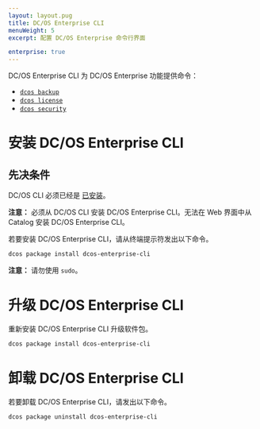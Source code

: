 ```yaml
---
layout: layout.pug
title: DC/OS Enterprise CLI
menuWeight: 5
excerpt: 配置 DC/OS Enterprise 命令行界面

enterprise: true
---
```


DC/OS Enterprise CLI 为 DC/OS Enterprise 功能提供命令：

- [`dcos backup`](/cn/1.11/cli/command-reference/dcos-backup)
- [`dcos license`](/cn/1.11/cli/command-reference/dcos-license)
- [`dcos security`](/cn/1.11/cli/command-reference/dcos-security)

# <a name="ent-cli-install"></a>安装 DC/OS Enterprise CLI

## 先决条件

DC/OS CLI 必须已经是 [已安装](/cn/1.11/cli/install/)。

**注意：** 必须从 DC/OS CLI 安装 DC/OS Enterprise CLI。无法在 Web 界面中从 Catalog 安装 DC/OS Enterprise CLI。

若要安装 DC/OS Enterprise CLI，请从终端提示符发出以下命令。

```bash
dcos package install dcos-enterprise-cli
```

**注意：** 请勿使用 `sudo`。


# <a name="ent-cli-upgrade"></a>升级 DC/OS Enterprise CLI

重新安装 DC/OS Enterprise CLI 升级软件包。

```bash
dcos package install dcos-enterprise-cli
```


# <a name="ent-cli-uninstall"></a>卸载 DC/OS Enterprise CLI

若要卸载 DC/OS Enterprise CLI，请发出以下命令。

```bash
dcos package uninstall dcos-enterprise-cli
```
